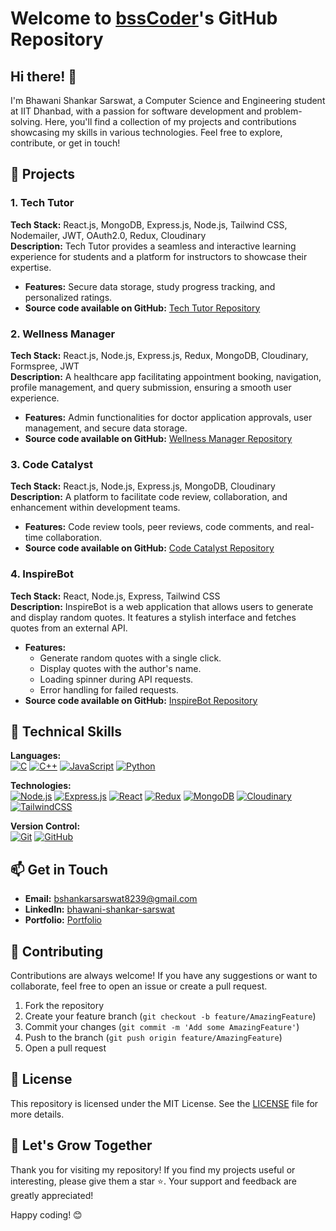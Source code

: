 # Welcome to [bssCoder](https://github.com/bssCoder)'s GitHub Repository

## Hi there! 👋

I'm Bhawani Shankar Sarswat, a Computer Science and Engineering student at IIT Dhanbad, with a passion for software development and problem-solving. Here, you'll find a collection of my projects and contributions showcasing my skills in various technologies. Feel free to explore, contribute, or get in touch!

## 🌟 Projects

### 1. Tech Tutor
**Tech Stack:** React.js, MongoDB, Express.js, Node.js, Tailwind CSS, Nodemailer, JWT, OAuth2.0, Redux, Cloudinary  
**Description:** Tech Tutor provides a seamless and interactive learning experience for students and a platform for instructors to showcase their expertise.  
- **Features:** Secure data storage, study progress tracking, and personalized ratings.
- **Source code available on GitHub:** [Tech Tutor Repository](https://github.com/bssCoder/TechTutor)

### 2. Wellness Manager
**Tech Stack:** React.js, Node.js, Express.js, Redux, MongoDB, Cloudinary, Formspree, JWT  
**Description:** A healthcare app facilitating appointment booking, navigation, profile management, and query submission, ensuring a smooth user experience.  
- **Features:** Admin functionalities for doctor application approvals, user management, and secure data storage.
- **Source code available on GitHub:** [Wellness Manager Repository](https://github.com/bssCoder/Wellness_Manager)

### 3. Code Catalyst
**Tech Stack:** React.js, Node.js, Express.js, MongoDB, Cloudinary  
**Description:** A platform to facilitate code review, collaboration, and enhancement within development teams.  
- **Features:** Code review tools, peer reviews, code comments, and real-time collaboration.
- **Source code available on GitHub:** [Code Catalyst Repository](https://github.com/bssCoder/Code_Catalyst)

### 4. InspireBot
**Tech Stack:** React, Node.js, Express, Tailwind CSS  
**Description:** InspireBot is a web application that allows users to generate and display random quotes. It features a stylish interface and fetches quotes from an external API.  
- **Features:** 
  - Generate random quotes with a single click.
  - Display quotes with the author's name.
  - Loading spinner during API requests.
  - Error handling for failed requests.
- **Source code available on GitHub:** [InspireBot Repository](https://github.com/bssCoder/quote-generator)

## 🔧 Technical Skills

**Languages:**  
[![C](https://img.shields.io/badge/-C-00599C?style=flat-square&logo=c&logoColor=white)](https://en.wikipedia.org/wiki/C_(programming_language))
[![C++](https://img.shields.io/badge/-C++-00599C?style=flat-square&logo=c%2B%2B&logoColor=white)](https://isocpp.org/)
[![JavaScript](https://img.shields.io/badge/-JavaScript-F7DF1E?style=flat-square&logo=javascript&logoColor=black)](https://developer.mozilla.org/en-US/docs/Web/JavaScript)
[![Python](https://img.shields.io/badge/-Python-3776AB?style=flat-square&logo=python&logoColor=white)](https://www.python.org/)

**Technologies:**  
[![Node.js](https://img.shields.io/badge/-Node.js-339933?style=flat-square&logo=node.js&logoColor=white)](https://nodejs.org/)
[![Express.js](https://img.shields.io/badge/-Express.js-000000?style=flat-square&logo=express&logoColor=white)](https://expressjs.com/)
[![React](https://img.shields.io/badge/-React-61DAFB?style=flat-square&logo=react&logoColor=black)](https://reactjs.org/)
[![Redux](https://img.shields.io/badge/-Redux-764ABC?style=flat-square&logo=redux&logoColor=white)](https://redux.js.org/)
[![MongoDB](https://img.shields.io/badge/-MongoDB-47A248?style=flat-square&logo=mongodb&logoColor=white)](https://www.mongodb.com/)
[![Cloudinary](https://img.shields.io/badge/-Cloudinary-ef6f00?style=flat-square&logo=cloudinary&logoColor=white)](https://cloudinary.com/)
[![TailwindCSS](https://img.shields.io/badge/-TailwindCSS-38B2AC?style=flat-square&logo=tailwindcss&logoColor=white)](https://tailwindcss.com/)

**Version Control:**  
[![Git](https://img.shields.io/badge/-Git-F05032?style=flat-square&logo=git&logoColor=white)](https://git-scm.com/)
[![GitHub](https://img.shields.io/badge/-GitHub-181717?style=flat-square&logo=github&logoColor=white)](https://github.com/)

## 📫 Get in Touch

- **Email:** [bshankarsarswat8239@gmail.com](mailto:bshankarsarswat8239@gmail.com)
- **LinkedIn:** [bhawani-shankar-sarswat](https://www.linkedin.com/in/bhawani-shankar-sarswat-45921b19b/)
- **Portfolio:** [Portfolio](https://portfolio-bhawani.vercel.app/)

## 🤝 Contributing

Contributions are always welcome! If you have any suggestions or want to collaborate, feel free to open an issue or create a pull request.

1. Fork the repository
2. Create your feature branch (`git checkout -b feature/AmazingFeature`)
3. Commit your changes (`git commit -m 'Add some AmazingFeature'`)
4. Push to the branch (`git push origin feature/AmazingFeature`)
5. Open a pull request

## 📜 License

This repository is licensed under the MIT License. See the [LICENSE](LICENSE) file for more details.

## 🌱 Let's Grow Together

Thank you for visiting my repository! If you find my projects useful or interesting, please give them a star ⭐. Your support and feedback are greatly appreciated!

Happy coding! 😊
